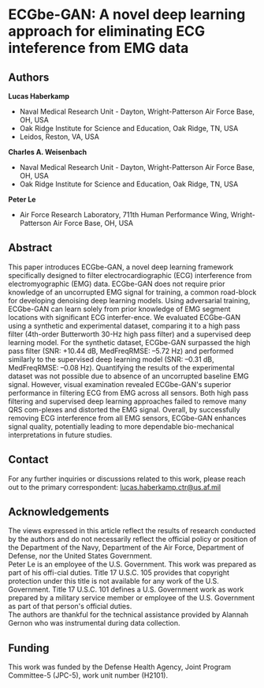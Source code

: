 # ECGbe-GAN: A novel deep learning approach for eliminating ECG inteference from EMG data  
## Authors
**Lucas Haberkamp** 
- Naval Medical Research Unit - Dayton, Wright-Patterson Air Force Base, OH, USA 
- Oak Ridge Institute for Science and Education, Oak Ridge, TN, USA 
- Leidos, Reston, VA, USA 
  
**Charles A. Weisenbach** 
- Naval Medical Research Unit - Dayton, Wright-Patterson Air Force Base, OH, USA
- Oak Ridge Institute for Science and Education, Oak Ridge, TN, USA 

**Peter Le**  
- Air Force Research Laboratory, 711th Human Performance Wing, Wright-Patterson Air Force Base, OH, USA

## Abstract
This paper introduces ECGbe-GAN, a novel deep learning framework specifically designed to filter electrocardiographic (ECG) interference from electromyographic (EMG) data. ECGbe-GAN does not require prior knowledge of an uncorrupted EMG signal for training, a common road-block for developing denoising deep learning models. Using adversarial training, ECGbe-GAN can learn solely from prior knowledge of EMG segment locations with significant ECG interfer-ence. We evaluated ECGbe-GAN using a synthetic and experimental dataset, comparing it to a high pass filter (4th-order Butterworth 30-Hz high pass filter) and a supervised deep learning model. For the synthetic dataset, ECGbe-GAN surpassed the high pass filter (SNR: +10.44 dB, MedFreqRMSE: –5.72 Hz) and performed similarly to the supervised deep learning model (SNR: –0.31 dB, MedFreqRMSE: –0.08 Hz). Quantifying the results of the experimental dataset was not possible due to absence of an uncorrupted baseline EMG signal. However, visual examination revealed ECGbe-GAN's superior performance in filtering ECG from EMG across all sensors. Both high pass filtering and supervised deep learning approaches failed to remove many QRS com-plexes and distorted the EMG signal. Overall, by successfully removing ECG interference from all EMG sensors, ECGbe-GAN enhances signal quality, potentially leading to more dependable bio-mechanical interpretations in future studies.

## Contact
For any further inquiries or discussions related to this work, please reach out to the primary correspondent: lucas.haberkamp.ctr@us.af.mil

## Acknowledgements
The views expressed in this article reflect the results of research conducted by the authors and do not necessarily reflect the official policy or position of the Department of the Navy, Department of the Air Force, Department of Defense, nor the United States Government.  
Peter Le is an employee of the U.S. Government. This work was prepared as part of his offi-cial duties. Title 17 U.S.C. 105 provides that copyright protection under this title is not available for any work of the U.S. Government. Title 17 U.S.C. 101 defines a U.S. Government work as work prepared by a military service member or employee of the U.S. Government as part of that person's official duties.  
The authors are thankful for the technical assistance provided by Alannah Gernon who was instrumental during data collection.  

## Funding
This work was funded by the Defense Health Agency, Joint Program Committee-5 (JPC-5), work unit number (H2101).  

